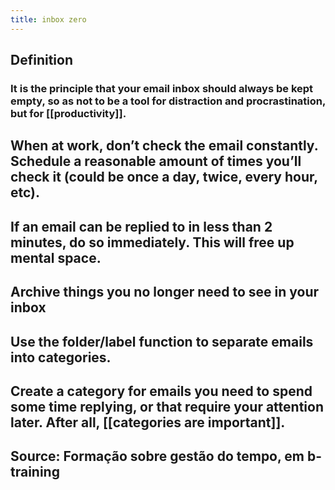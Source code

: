 ```yaml
---
title: inbox zero
---
```


## Definition
### It is the principle that your email inbox should always be kept empty, so as not to be a tool for distraction and procrastination, but for [[productivity]].
## When at work, don’t check the email constantly. Schedule a reasonable amount of times you’ll check it (could be once a day, twice, every hour, etc).
## If an email can be replied to in less than 2 minutes, do so immediately. This will free up mental space.
## Archive things you no longer need to see in your inbox
## Use the folder/label function to separate emails into categories.
## Create a category for emails you need to spend some time replying, or that require your attention later. After all, [[categories are important]].
## Source: Formação sobre gestão do tempo, em b-training
